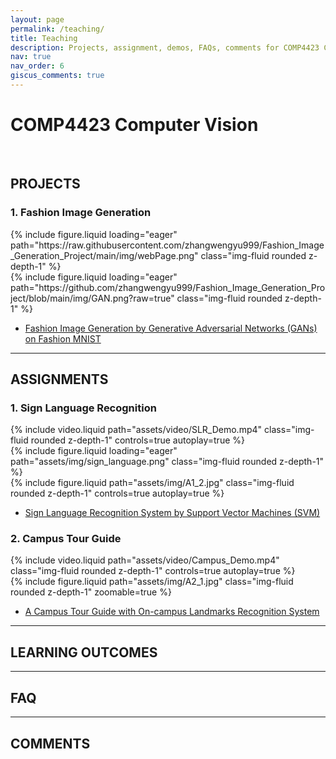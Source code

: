 ```yaml
---
layout: page
permalink: /teaching/
title: Teaching
description: Projects, assignment, demos, FAQs, comments for COMP4423 Computer Vision course.
nav: true
nav_order: 6
giscus_comments: true
---
```


# COMP4423 Computer Vision

<br>

## PROJECTS

### 1. Fashion Image Generation


<div class="row mt-3">
    <div class="col-sm mt-3 mt-md-0">
        {% include figure.liquid loading="eager" path="https://raw.githubusercontent.com/zhangwengyu999/Fashion_Image_Generation_Project/main/img/webPage.png" class="img-fluid rounded z-depth-1" %}
    </div>
    <div class="col-sm mt-3 mt-md-0">
        {% include figure.liquid loading="eager" path="https://github.com/zhangwengyu999/Fashion_Image_Generation_Project/blob/main/img/GAN.png?raw=true" class="img-fluid rounded z-depth-1" %}
    </div>
</div>

- [Fashion Image Generation by Generative Adversarial Networks (GANs) on Fashion MNIST](https://github.com/zhangwengyu999/Fashion_Image_Generation_Project)

---

## ASSIGNMENTS

### 1. Sign Language Recognition

<div class="row mt-3">
    <div class="col-sm mt-3 mt-md-0">
        {% include video.liquid path="assets/video/SLR_Demo.mp4" class="img-fluid rounded z-depth-1" controls=true autoplay=true %}
    </div>
    <div class="col-sm mt-3 mt-md-0">
        {% include figure.liquid loading="eager" path="assets/img/sign_language.png" class="img-fluid rounded z-depth-1" %}
    </div>
</div>


<div class="row mt-3">
    <div class="col-sm mt-3 mt-md-0">
        {% include figure.liquid path="assets/img/A1_2.jpg" class="img-fluid rounded z-depth-1" controls=true autoplay=true %}
    </div>
</div>

- [Sign Language Recognition System by Support Vector Machines (SVM)](https://github.com/zhangwengyu999/Sign_Language_Recognition_SVM)


### 2. Campus Tour Guide

<div class="row mt-3">
    <div class="col-sm mt-3 mt-md-0">
        {% include video.liquid path="assets/video/Campus_Demo.mp4" class="img-fluid rounded z-depth-1" controls=true autoplay=true %}
    </div>
    <div class="col-sm mt-3 mt-md-0">
        {% include figure.liquid path="assets/img/A2_1.jpg" class="img-fluid rounded z-depth-1" zoomable=true %}
    </div>
</div>

- [A Campus Tour Guide with On-campus Landmarks Recognition System](https://github.com/zhangwengyu999/Campus_Tour_Guide)

---

## LEARNING OUTCOMES

---

## FAQ

---

## COMMENTS
